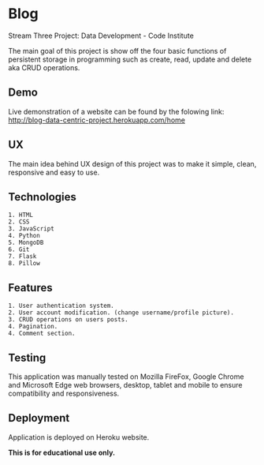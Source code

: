 # Blog

Stream Three Project: Data Development - Code Institute

The main goal of this project is show off the four basic functions of persistent storage in programming such as create, read, update and delete aka CRUD operations.

## Demo

Live demonstration of a website can be found by the folowing link: http://blog-data-centric-project.herokuapp.com/home

## UX

The main idea behind UX design of this project was to make it simple, clean, responsive and easy to use.

## Technologies

    1. HTML
    2. CSS
    3. JavaScript
    4. Python
    5. MongoDB
    6. Git
    7. Flask
    8. Pillow

## Features

    1. User authentication system.
    2. User account modification. (change username/profile picture).
    3. CRUD operations on users posts.
    4. Pagination.
    4. Comment section.

## Testing

This application was manually tested on  Mozilla FireFox, Google Chrome and Microsoft Edge web browsers, desktop, tablet and mobile to ensure compatibility and responsiveness.

## Deployment

Application is deployed on Heroku website.

**This is for educational use only.**